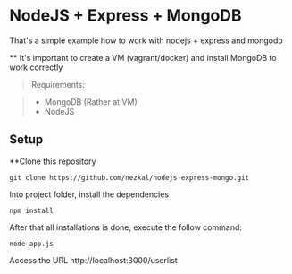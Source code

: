 NodeJS + Express + MongoDB
============================

That's a simple example how to work with nodejs + express  and mongodb

** It's important to create a VM (vagrant/docker) and install MongoDB to work correctly

> Requirements:

> * MongoDB (Rather at VM)
> * NodeJS


## Setup

**Clone this repository 

`git clone https://github.com/nezkal/nodejs-express-mongo.git`

Into project folder, install the dependencies
 
 `npm install`

 After that all installations is done, execute the follow command:

 `node app.js`

 Access the URL http://localhost:3000/userlist